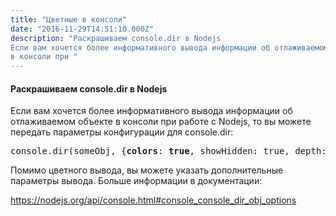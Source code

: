 ```yaml
---
title: "Цветные в консоли"
date: "2016-11-29T14:51:10.000Z"
description: "Раскрашиваем console.dir в Nodejs
Если вам хочется более информативного вывода информации об отлаживаемом объекте
в консоли при "
---
```


<h4>Раскрашиваем console.dir в Nodejs</h4>
<p>Если вам хочется более информативного вывода информации об отлаживаемом объекте в консоли при работе с Nodejs, то вы можете передать параметры конфигурации для console.dir:</p>
<pre>console.dir(someObj, {<strong>colors</strong>: <strong>true</strong>, showHidden: true, depth: 32});</pre>
<p>Помимо цветного вывода, вы можете указать дополнительные параметры вывода. Больше информации в документации:</p>
<p><a href="https://nodejs.org/api/console.html#console_console_dir_obj_options">https://nodejs.org/api/console.html#console_console_dir_obj_options</a></p>


